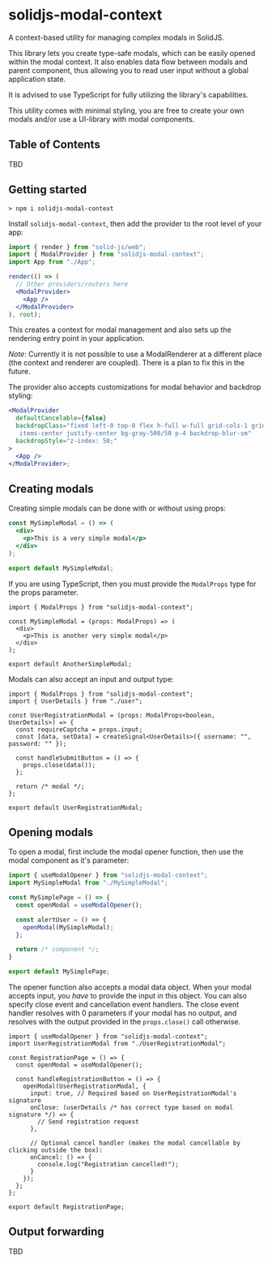 # solidjs-modal-context

A context-based utility for managing complex modals in SolidJS.

This library lets you create type-safe modals, which can be easily opened within the modal context.
It also enables data flow between modals and parent component, thus allowing you to read user input without
a global application state.

It is advised to use TypeScript for fully utilizing the library's capabilities.

This utility comes with minimal styling, you are free to create your own modals and/or use a UI-library with modal
components.

## Table of Contents

TBD

## Getting started

```shell
> npm i solidjs-modal-context
```

Install `solidjs-modal-context`, then add the provider to the root level of your app:

```jsx
import { render } from "solid-js/web";
import { ModalProvider } from "solidjs-modal-context";
import App from "./App";

render(() => (
  // Other providers/routers here
  <ModalProvider>
    <App />
  </ModalProvider>
), root);
```

This creates a context for modal management and also sets up the rendering entry point in your application.

_Note_: Currently it is not possible to use a ModalRenderer at a different place
(the context and renderer are coupled). There is a plan to fix this in the future.

The provider also accepts customizations for modal behavior and backdrop styling:

```jsx
<ModalProvider
  defaultCancelable={false}
  backdropClass="fixed left-0 top-0 flex h-full w-full grid-cols-1 grid-rows-1
   items-center justify-center bg-gray-500/50 p-4 backdrop-blur-sm"
  backdropStyle="z-index: 50;"
>
  <App />
</ModalProvider>;
```

## Creating modals

Creating simple modals can be done with or without using props:

```jsx
const MySimpleModal = () => (
  <div>
    <p>This is a very simple modal</p>
  </div>
);

export default MySimpleModal;
```

If you are using TypeScript, then you must provide the `ModalProps` type for the props parameter.

```tsx
import { ModalProps } from "solidjs-modal-context";

const MySimpleModal = (props: ModalProps) => (
  <div>
    <p>This is another very simple modal</p>
  </div>
);

export default AnotherSimpleModal;
```

Modals can also accept an input and output type:

```tsx
import { ModalProps } from "solidjs-modal-context";
import { UserDetails } from "./user";

const UserRegistrationModal = (props: ModalProps<boolean, UserDetails>) => {
  const requireCaptcha = props.input;
  const [data, setData] = createSignal<UserDetails>({ username: "", password: "" });

  const handleSubmitButton = () => {
    props.close(data());
  };

  return /* modal */;
};

export default UserRegistrationModal;
```

## Opening modals

To open a modal, first include the modal opener function, then use the modal component as it's parameter:

```jsx
import { useModalOpener } from "solidjs-modal-context";
import MySimpleModal from "./MySimpleModal";

const MySimplePage = () => {
  const openModal = useModalOpener();

  const alertUser = () => {
    openModal(MySimpleModal);
  };

  return /* component */;
}

export default MySimplePage;
```

The opener function also accepts a modal data object. When your modal accepts input, you *have* to provide the input
in this object. You can also specify close event and cancellation event handlers. The close event handler resolves with
0 parameters if your modal has no output, and resolves with the output provided in the `props.close()` call otherwise.

```tsx
import { useModalOpener } from "solidjs-modal-context";
import UserRegistrationModal from "./UserRegistrationModal";

const RegistrationPage = () => {
  const openModal = useModalOpener();

  const handleRegistrationButton = () => {
    openModal(UserRegistrationModal, {
      input: true, // Required based on UserRegistrationModal's signature
      onClose: (userDetails /* has correct type based on modal signature */) => {
        // Send registration request
      },

      // Optional cancel handler (makes the modal cancellable by clicking outside the box):
      onCancel: () => {
        console.log("Registration cancelled!");
      }
    });
  };
};

export default RegistrationPage;
```

## Output forwarding

TBD
